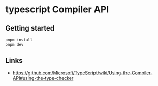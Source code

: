 # typescript Compiler API

## Getting started

```bash
pnpm install 
pnpm dev
```

## Links

- https://github.com/Microsoft/TypeScript/wiki/Using-the-Compiler-API#using-the-type-checker